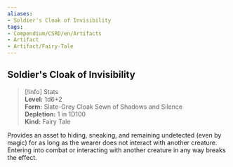 ```yaml
---
aliases:
- Soldier's Cloak of Invisibility
tags:
- Compendium/CSRD/en/Artifacts
- Artifact
- Artifact/Fairy-Tale
---
```


  
## Soldier's Cloak of Invisibility  
>[!info] Stats  
> **Level:** 1d6+2  
> **Form:** Slate-Grey Cloak Sewn of Shadows and Silence  
> **Depletion:** 1 in 1D100  
> **Kind:** Fairy Tale
  
Provides an asset to hiding, sneaking, and remaining undetected (even by magic) for as long as the wearer does not interact with another creature. Entering into combat or interacting with another creature in any way breaks the effect.